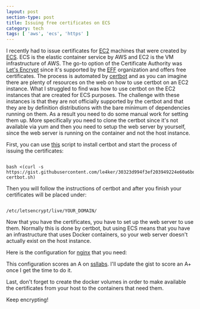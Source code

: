 ```yaml
---
layout: post
section-type: post
title: Issuing free certificates on ECS
category: tech
tags: [ 'aws', 'ecs', 'https' ]
---
```

I recently had to issue certificates for [EC2](https://aws.amazon.com/ec2/) machines that were created by
[ECS](https://aws.amazon.com/ecs/).
ECS is the elastic container service by AWS and EC2 is the VM infrastructure of AWS.
The go-to option of the Certificate Authority was [Let's Encrypt](https://letsencrypt.org/±) since it's supported
by the [EFF](https://www.eff.org/) organization and offers free certificates.
The process is automated by [certbot](https://github.com/certbot/certbot) and as you can imagine there are plenty of resources
on the web on how to use certbot on an EC2 instance. What I struggled to find was how to use certbot on the EC2 instances that
are created for ECS purposes.
The challenge with these instances is that they are not officially supported by the certbot and that they are by definition distributions with the bare minimum of dependencies running on them.
As a result you need to do some manual work for setting them up.
More specifically you need to clone the certbot since it's not available via yum and then you need to setup the web server by yourself, since the web server is running on the container and not the host instance.

First, you can use [this](https://gist.githubusercontent.com/le4ker/30323d994f3ef203949224e60a6bde57/raw/f2ac890960b08898369458e3652a29be665d7949/ecs-certbot.sh) script to install certbot and start the process of issuing the certificates:

<pre><code data-trim class="bash">
bash <(curl -s https://gist.githubusercontent.com/le4ker/30323d994f3ef203949224e60a6bde57/raw/f2ac890960b08898369458e3652a29be665d7949/ecs-certbot.sh)
</code></pre>

Then you will follow the instructions of certbot and after you finish your certificates will be placed under:

<pre><code data-trim class="bash">
/etc/letsencrypt/live/YOUR_DOMAIN/
</code></pre>

Now that you have the certificates, you have to set up the web server to use them.
Normally this is done by certbot, but using ECS means that you have an infrastructure that uses Docker containers, so your web server doesn't actually exist on the host instance.

Here is the configuration for [nginx](https://nginx.org/) that you need:

<script src="https://gist.github.com/le4ker/81ba102ee08b1943b58ac4dc2ba6bf40.js"></script>

This configuration scores an A on [ssllabs](https://www.ssllabs.com). I'll update the gist to score an A+ once I get the time to do it.

Last, don't forget to create the docker volumes in order to make available the certificates from your host to the containers that need them.

Keep encrypting!
